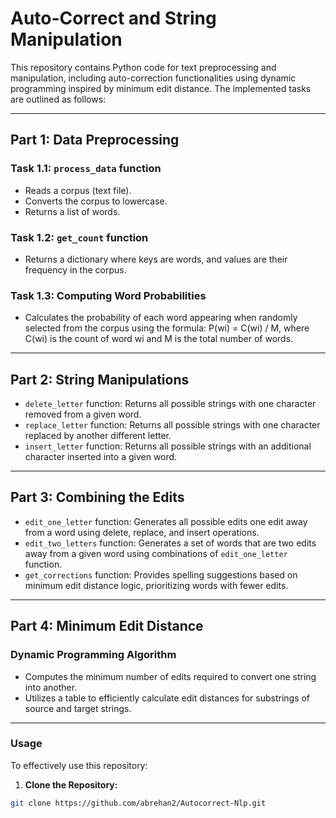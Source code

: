 # Auto-Correct and String Manipulation

This repository contains Python code for text preprocessing and manipulation, including auto-correction functionalities using dynamic programming inspired by minimum edit distance. The implemented tasks are outlined as follows:

---

## Part 1: Data Preprocessing

### Task 1.1: `process_data` function
- Reads a corpus (text file).
- Converts the corpus to lowercase.
- Returns a list of words.

### Task 1.2: `get_count` function
- Returns a dictionary where keys are words, and values are their frequency in the corpus.

### Task 1.3: Computing Word Probabilities
- Calculates the probability of each word appearing when randomly selected from the corpus using the formula: P(wi) = C(wi) / M, where C(wi) is the count of word wi and M is the total number of words.

---

## Part 2: String Manipulations

- `delete_letter` function: Returns all possible strings with one character removed from a given word.
- `replace_letter` function: Returns all possible strings with one character replaced by another different letter.
- `insert_letter` function: Returns all possible strings with an additional character inserted into a given word.

---

## Part 3: Combining the Edits

- `edit_one_letter` function: Generates all possible edits one edit away from a word using delete, replace, and insert operations.
- `edit_two_letters` function: Generates a set of words that are two edits away from a given word using combinations of `edit_one_letter` function.
- `get_corrections` function: Provides spelling suggestions based on minimum edit distance logic, prioritizing words with fewer edits.

---

## Part 4: Minimum Edit Distance

### Dynamic Programming Algorithm
- Computes the minimum number of edits required to convert one string into another.
- Utilizes a table to efficiently calculate edit distances for substrings of source and target strings.

---

### Usage

To effectively use this repository:

1. **Clone the Repository:**
 ```sh
git clone https://github.com/abrehan2/Autocorrect-Nlp.git
```
